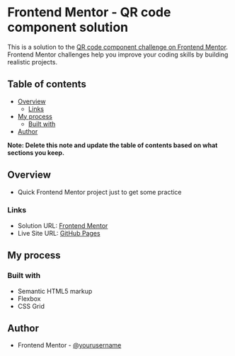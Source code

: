 # Frontend Mentor - QR code component solution

This is a solution to the [QR code component challenge on Frontend Mentor](https://www.frontendmentor.io/challenges/qr-code-component-iux_sIO_H). Frontend Mentor challenges help you improve your coding skills by building realistic projects. 

## Table of contents

- [Overview](#overview)
  - [Links](#links)
- [My process](#my-process)
  - [Built with](#built-with)
- [Author](#author)

**Note: Delete this note and update the table of contents based on what sections you keep.**

## Overview

- Quick Frontend Mentor project just to get some practice

### Links

- Solution URL: [Frontend Mentor](https://www.frontendmentor.io/solutions/qr-code-component-BkKZ4B1w5)
- Live Site URL: [GitHub Pages](https://fabsantana.github.io/qr-code-component-main/)

## My process

### Built with

- Semantic HTML5 markup
- Flexbox
- CSS Grid

## Author

- Frontend Mentor - [@yourusername](https://www.frontendmentor.io/profile/fabsantana)